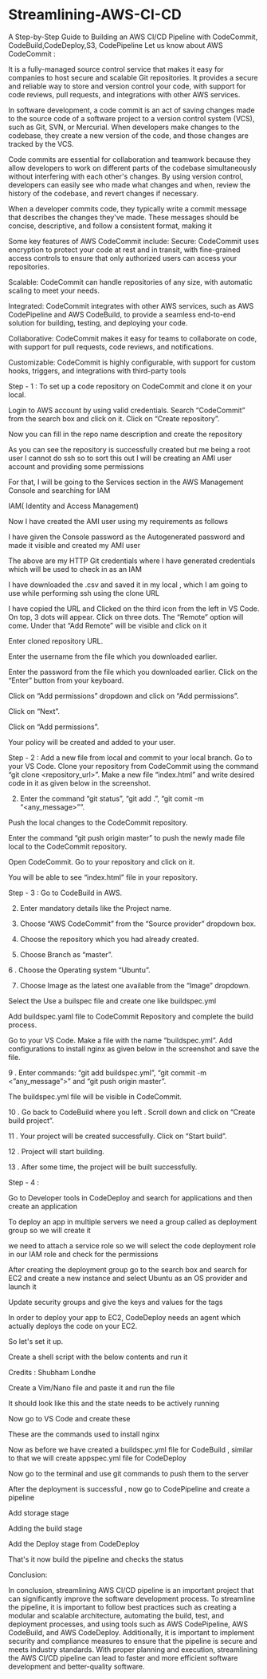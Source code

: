 # Streamlining-AWS-CI-CD
A Step-by-Step Guide to Building an AWS CI/CD Pipeline with CodeCommit, CodeBuild,CodeDeploy,S3, CodePipeline
Let us know about AWS CodeCommit :


It is a fully-managed source control service that makes it easy for companies to host secure and scalable Git repositories. It provides a secure and reliable way to store and version control your code, with support for code reviews, pull requests, and integrations with other AWS services.

In software development, a code commit is an act of saving changes made to the source code of a software project to a version control system (VCS), such as Git, SVN, or Mercurial. When developers make changes to the codebase, they create a new version of the code, and those changes are tracked by the VCS.

Code commits are essential for collaboration and teamwork because they allow developers to work on different parts of the codebase simultaneously without interfering with each other's changes. By using version control, developers can easily see who made what changes and when, review the history of the codebase, and revert changes if necessary.

When a developer commits code, they typically write a commit message that describes the changes they've made. These messages should be concise, descriptive, and follow a consistent format, making it

Some key features of AWS CodeCommit include:
Secure: CodeCommit uses encryption to protect your code at rest and in transit, with fine-grained access controls to ensure that only authorized users can access your repositories.

Scalable: CodeCommit can handle repositories of any size, with automatic scaling to meet your needs.

Integrated: CodeCommit integrates with other AWS services, such as AWS CodePipeline and AWS CodeBuild, to provide a seamless end-to-end solution for building, testing, and deploying your code.

Collaborative: CodeCommit makes it easy for teams to collaborate on code, with support for pull requests, code reviews, and notifications.

Customizable: CodeCommit is highly configurable, with support for custom hooks, triggers, and integrations with third-party tools

Step - 1 :
To set up a code repository on CodeCommit and clone it on your local.

Login to AWS account by using valid credentials. Search “CodeCommit” from the search box and click on it. Click on “Create repository”.



Now you can fill in the repo name description and create the repository



As you can see the repository is successfully created but me being a root user I cannot do ssh so to sort this out I will be creating an AMI user account and providing some permissions

For that, I will be going to the Services section in the AWS Management Console and searching for IAM

IAM( Identity and Access Management)


Now I have created the AMI user using my requirements as follows


I have given the Console password as the Autogenerated password and made it visible and created my AMI user


The above are my HTTP Git credentials where I have generated credentials which will be used to check in as an IAM



I have downloaded the .csv and saved it in my local , which I am going to use while performing ssh using the clone URL



I have copied the URL and Clicked on the third icon from the left in VS Code. On top, 3 dots will appear. Click on three dots. The “Remote” option will come. Under that “Add Remote” will be visible and click on it

Enter cloned repository URL.



Enter the username from the file which you downloaded earlier.


Enter the password from the file which you downloaded earlier. Click on the “Enter” button from your keyboard.


Click on “Add permissions” dropdown and click on “Add permissions”.



Click on “Next”.


Click on “Add permissions”.

Your policy will be created and added to your user.



Step - 2 :
Add a new file from local and commit to your local branch.
Go to your VS Code. Clone your repository from CodeCommit using the command “git clone <repository_url>”. Make a new file “index.html” and write desired code in it as given below in the screenshot.


2. Enter the command “git status”, “git add .”, “git comit -m “<any_message>””.



Push the local changes to the CodeCommit repository.

Enter the command “git push origin master” to push the newly made file local to the CodeCommit repository.


Open CodeCommit. Go to your repository and click on it.

You will be able to see “index.html” file in your repository.



Step - 3 :
Go to CodeBuild in AWS.


2. Enter mandatory details like the Project name.



3. Choose “AWS CodeCommit” from the “Source provider” dropdown box.



4. Choose the repository which you had already created.



5. Choose Branch as “master”.



6 . Choose the Operating system “Ubuntu”.



7. Choose Image as the latest one available from the “Image” dropdown.



Select the Use a builspec file and create one like buildspec.yml


Add buildspec.yaml file to CodeCommit Repository and complete the build process.

Go to your VS Code. Make a file with the name “buildspec.yml”. Add configurations to install nginx as given below in the screenshot and save the file.



9 . Enter commands: “git add buildspec.yml”, “git commit -m <”any_message”>” and “git push origin master”.





The buildspec.yml file will be visible in CodeCommit.



10 . Go back to CodeBuild where you left . Scroll down and click on “Create build project”.



11 . Your project will be created successfully. Click on “Start build”.



12 . Project will start building.







13 . After some time, the project will be built successfully.



Step - 4 :

Go to Developer tools in CodeDeploy and search for applications and then create an application

To deploy an app in multiple servers we need a group called as deployment group so we will create it

we need to attach a service role so we will select the code deployment role in our IAM role and check for the permissions

After creating the deployment group go to the search box and search for EC2 and create a new instance and select Ubuntu as an OS provider and launch it

Update security groups and give the keys and values for the tags

In order to deploy your app to EC2, CodeDeploy needs an agent which actually deploys the code on your EC2.

So let's set it up.

Create a shell script with the below contents and run it

Credits : Shubham Londhe

Create a Vim/Nano file and paste it and run the file

It should look like this and the state needs to be actively running

Now go to VS Code and create these

These are the commands used to install nginx

Now as before we have created a buildspec.yml file for CodeBuild , similar to that we will create appspec.yml file for CodeDeploy

Now go to the terminal and use git commands to push them to the server

After the deployment is successful , now go to CodePipeline and create a pipeline

Add storage stage

Adding the build stage

Add the Deploy stage from CodeDeploy

That's it now build the pipeline and checks the status

Conclusion:

In conclusion, streamlining AWS CI/CD pipeline is an important project that can significantly improve the software development process. To streamline the pipeline, it is important to follow best practices such as creating a modular and scalable architecture, automating the build, test, and deployment processes, and using tools such as AWS CodePipeline, AWS CodeBuild, and AWS CodeDeploy. Additionally, it is important to implement security and compliance measures to ensure that the pipeline is secure and meets industry standards. With proper planning and execution, streamlining the AWS CI/CD pipeline can lead to faster and more efficient software development and better-quality software.
